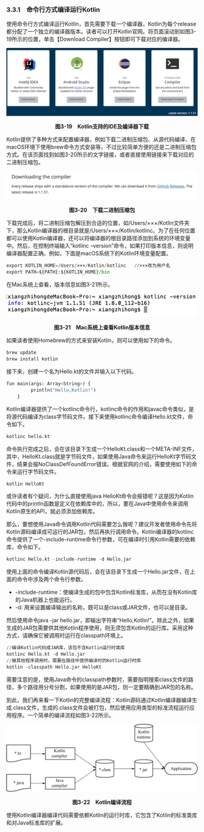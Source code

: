 ### 3.3.1　命令行方式编译运行Kotlin

使用命令行方式编译运行Kotlin，首先需要下载一个编译器，Kotlin为每个release都分配了一个独立的编译器版本。读者可以打开Kotlin官网。将页面滚动到如图3-19所示的位置，单击【Download Compiler】按钮即可下载对应的编译器。

![37.png](../images/37.png)
<center class="my_markdown"><b class="my_markdown">图3-19　Kotlin支持的IDE及编译器下载</b></center>

Kotlin提供了多种方式来配置编译器，例如下载二进制压缩包、从源代码编译、在macOS环境下使用brew命令方式安装等，不过比较简单方便的还是二进制压缩包方式。在该页面找到如图3-20所示的文字链接，或者直接使用链接来下载对应的二进制压缩包。

![38.png](../images/38.png)
<center class="my_markdown"><b class="my_markdown">图3-20　下载二进制压缩包</b></center>

下载完成后，将二进制压缩包解压到合适的位置，如/Users/×××/Kotlin文件夹下，那么Kotlin编译器的根目录就是/Users/×××/Kotlin/kotlinc。为了在任何位置都可以使用Kotlin编译器，还可以将编译器的根目录路径添加到系统的环境变量中。然后，在控制终端输入“kotlinc –version”命令，如果打印版本信息，则说明编译器配置正确。例如，下面是macOS系统下的Kotlin环境变量配置。

```python
export KOTLIN_HOME=/Users/×××/Kotlin/kotlinc   //×××改为用户名
export PATH=${PATH}:${KOTLIN_HOME}/bin
```

在Mac系统上查看，版本信息如图3-21所示。

![39.png](../images/39.png)
<center class="my_markdown"><b class="my_markdown">图3-21　Mac系统上查看Kotlin版本信息</b></center>

如果读者使用Homebrew的方式来安装Kotlin，则可以使用如下的命令。

```python
brew update
brew install kotlin
```

接下来，创建一个名为Hello.kt的文件并输入以下代码。

```python
fun main(args: Array<String>) {
         println("Hello,Kotlin!")
    }
```

Kotlin编译器提供了一个kotlinc命令行，kotlinc命令的作用和javac命令类似，是将源代码编译为class字节码文件。接下来使用kotlinc命令编译Hello.kt文件，命令如下。

```python
kotlinc hello.kt
```

命令执行完成之后，会在该目录下生成一个HelloKt.class和一个META-INF文件，其中，HelloKt.class就是字节码文件，如果使用Java命令来运行HelloKt字节码文件，结果会报NoClassDefFoundError错误。根据官网的介绍，需要使用如下的命令来运行字节码文件。

```python
kotlin HelloKt
```

或许读者有个疑问，为什么直接使用java HelloKt命令会报错呢？这是因为Kotlin代码中的println函数是定义在依赖库中的，所以，要在Java中使用命令来调用Kotlin原生的API，就必须添加依赖库。

那么，要想使用Java命令调用Kotlin代码需要怎么做呢？建议开发者使用命令先将Kotlin源码编译成可运行的JAR包，然后再执行调用命令。Kotlin编译器的kotlinc命令提供了一个-include-runtime命令行参数，可在编译时引用Kotlin需要的依赖库，命令如下。

```python
kotlinc Hello.kt -include-runtime -d Hello.jar
```

使用上面的命令编译Kotlin源代码后，会在该目录下生成一个Hello.jar文件，在上面的命令中涉及两个命令行参数。

+ -include-runtime：使编译生成的包中包含Kotlin标准库，从而在没有Kotlin库的Java机器上也能运行。
+ -d: 用来设置编译输出的名称，既可以是class或JAR文件，也可以是目录。

然后使用命令java -jar hello.jar，即输出字符串“Hello,Kotlin!”。除此之外，如果生成的JAR包需要供其他Kotlin程序使用，则无须包含Kotlin的运行库。采用这种方式，请确保它被调用时运行在classpath环境上。

```python
//编译Kotlin代码成JAR库，该包不含Kotlin运行时类库
kotlinc Hello.kt -d Hello.jar
//被其他程序调用时，需要在路径中提供编译时的Kotlin运行时库
kotlin -classpath Hello.jar HelloKt
```

需要注意的是，使用Java命令的classpath参数时，需要指明搜索class文件的路径，多个路径用分号分割，如果使用的是JAR包，则一定要精确到JAR包的名称。

到此，我们再来看一下Kotlin的完整编译流程：Kotlin源码通过Kotlin编译器编译生成.class文件，生成的.class文件会被打包，然后使用应用类型的标准流程运行应用程序。一个简单的编译流程如图3-22所示。

![40.png](../images/40.png)
<center class="my_markdown"><b class="my_markdown">图3-22　Kotlin编译流程</b></center>

使用Kotlin编译器编译代码需要依赖Kotlin的运行时库，它包含了Kotlin的标准类库和对Java标准库的扩展。

